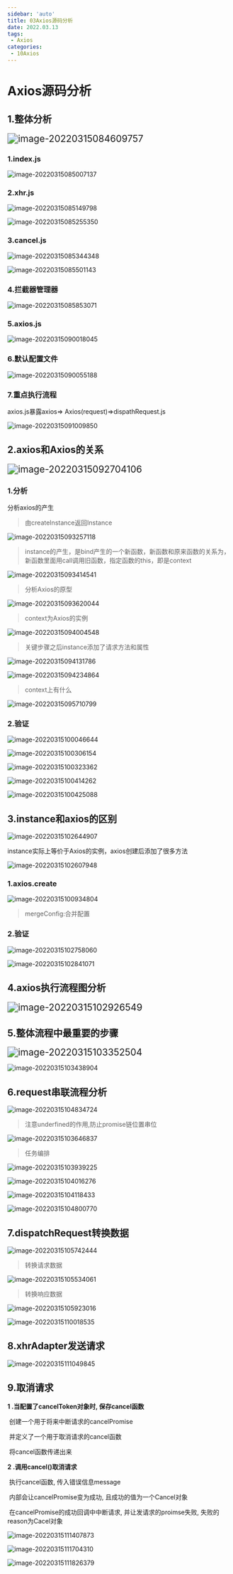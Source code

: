 ```yaml
---
sidebar: 'auto'
title: 03Axios源码分析
date: 2022.03.13
tags:
 - Axios
categories: 
 - 10Axios
---
```


# Axios源码分析

 ## 1.整体分析

<img src="https://gitee.com/lingisme9/images1/raw/master/img/20220315084609.png" alt="image-20220315084609757" style="zoom:150%;" />

### 1.index.js

![image-20220315085007137](https://gitee.com/lingisme9/images1/raw/master/img/20220315085007.png)

### 2.xhr.js

![image-20220315085149798](https://gitee.com/lingisme9/images1/raw/master/img/20220315085149.png)

![image-20220315085255350](https://gitee.com/lingisme9/images1/raw/master/img/20220315085255.png)

### 3.cancel.js

![image-20220315085344348](https://gitee.com/lingisme9/images1/raw/master/img/20220315085344.png)

![image-20220315085501143](https://gitee.com/lingisme9/images1/raw/master/img/20220315085501.png)

### 4.拦截器管理器

![image-20220315085853071](https://gitee.com/lingisme9/images1/raw/master/img/20220315085853.png)

### 5.axios.js

![image-20220315090018045](https://gitee.com/lingisme9/images1/raw/master/img/20220315090018.png)

### 6.默认配置文件

![image-20220315090055188](https://gitee.com/lingisme9/images1/raw/master/img/20220315090055.png)

### 7.重点执行流程

axios.js暴露axios=> Axios(request)=>dispathRequest.js

![image-20220315091009850](https://gitee.com/lingisme9/images1/raw/master/img/20220315091009.png)

## 2.axios和Axios的关系

<img src="https://gitee.com/lingisme9/images1/raw/master/img/20220315092704.png" alt="image-20220315092704106" style="zoom:150%;" />

### 1.分析

分析axios的产生

> 由createInstance返回Instance

![image-20220315093257118](https://gitee.com/lingisme9/images1/raw/master/img/20220315093257.png)

> instance的产生，是bind产生的一个新函数，新函数和原来函数的关系为，新函数里面用call调用旧函数，指定函数的this，即是context

![image-20220315093414541](https://gitee.com/lingisme9/images1/raw/master/img/20220315093414.png)

> 分析Axios的原型

![image-20220315093620044](https://gitee.com/lingisme9/images1/raw/master/img/20220315093620.png)

> context为Axios的实例

![image-20220315094004548](https://gitee.com/lingisme9/images1/raw/master/img/20220315094004.png)

> 关键步骤之后instance添加了请求方法和属性

![image-20220315094131786](https://gitee.com/lingisme9/images1/raw/master/img/20220315094131.png)

![image-20220315094234864](https://gitee.com/lingisme9/images1/raw/master/img/20220315094234.png)

> context上有什么

![image-20220315095710799](https://gitee.com/lingisme9/images1/raw/master/img/20220315095710.png)

### 2.验证

![image-20220315100046644](https://gitee.com/lingisme9/images1/raw/master/img/20220315100046.png)

![image-20220315100306154](https://gitee.com/lingisme9/images1/raw/master/img/20220315100306.png)

![image-20220315100323362](https://gitee.com/lingisme9/images1/raw/master/img/20220315100323.png)

![image-20220315100414262](https://gitee.com/lingisme9/images1/raw/master/img/20220315100414.png)

![image-20220315100425088](https://gitee.com/lingisme9/images1/raw/master/img/20220315100425.png)

## 3.instance和axios的区别

![image-20220315102644907](https://gitee.com/lingisme9/images1/raw/master/img/20220315102645.png)

instance实际上等价于Axios的实例，axios创建后添加了很多方法

![image-20220315102607948](https://gitee.com/lingisme9/images1/raw/master/img/20220315102608.png)

### 1.axios.create

![image-20220315100934804](https://gitee.com/lingisme9/images1/raw/master/img/20220315100935.png)

> mergeConfig:合并配置

### 2.验证

![image-20220315102758060](https://gitee.com/lingisme9/images1/raw/master/img/20220315102758.png)

![image-20220315102841071](https://gitee.com/lingisme9/images1/raw/master/img/20220315102841.png)

## 4.axios执行流程图分析

<img src="https://gitee.com/lingisme9/images1/raw/master/img/20220315102926.png" alt="image-20220315102926549" style="zoom:150%;" />

## 5.整体流程中最重要的步骤

<img src="https://gitee.com/lingisme9/images1/raw/master/img/20220315103352.png" alt="image-20220315103352504" style="zoom:150%;" />

![image-20220315103438904](https://gitee.com/lingisme9/images1/raw/master/img/20220315103439.png)



## 6.request串联流程分析

![image-20220315104834724](https://gitee.com/lingisme9/images1/raw/master/img/20220315104834.png)

> 注意underfined的作用,防止promise链位置串位

![image-20220315103646837](https://gitee.com/lingisme9/images1/raw/master/img/20220315103646.png)

> 任务编排

![image-20220315103939225](https://gitee.com/lingisme9/images1/raw/master/img/20220315103939.png)

![image-20220315104016276](https://gitee.com/lingisme9/images1/raw/master/img/20220315104016.png)

![image-20220315104118433](https://gitee.com/lingisme9/images1/raw/master/img/20220315104118.png)

![image-20220315104800770](https://gitee.com/lingisme9/images1/raw/master/img/20220315104800.png)

## 7.dispatchRequest转换数据

![image-20220315105742444](https://gitee.com/lingisme9/images1/raw/master/img/20220315105742.png)

> 转换请求数据

![image-20220315105534061](https://gitee.com/lingisme9/images1/raw/master/img/20220315105534.png)

> 转换响应数据

![image-20220315105923016](https://gitee.com/lingisme9/images1/raw/master/img/20220315105923.png)

![image-20220315110018535](https://gitee.com/lingisme9/images1/raw/master/img/20220315110018.png)

## 8.xhrAdapter发送请求

![image-20220315111049845](https://gitee.com/lingisme9/images1/raw/master/img/20220315111049.png)

## 9.取消请求

 **1 .当配置了cancelToken对象时, 保存cancel函数**

​      创建一个用于将来中断请求的cancelPromise

​      并定义了一个用于取消请求的cancel函数

​      将cancel函数传递出来

 **2 .调用cancel()取消请求**

​      执行cancel函数, 传入错误信息message

​      内部会让cancelPromise变为成功, 且成功的值为一个Cancel对象

​      在cancelPromise的成功回调中中断请求, 并让发请求的proimse失败, 失败的reason为Cacel对象

![image-20220315111407873](https://gitee.com/lingisme9/images1/raw/master/img/20220315111407.png)

![image-20220315111704310](https://gitee.com/lingisme9/images1/raw/master/img/20220315111704.png)

![image-20220315111826379](https://gitee.com/lingisme9/images1/raw/master/img/20220315111826.png)

















































